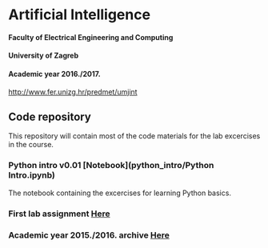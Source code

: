 # Artificial Intelligence
#### Faculty of Electrical Engineering and Computing
#### University of Zagreb
#### Academic year 2016./2017.
http://www.fer.unizg.hr/predmet/umjint

## Code repository
This repository will contain most of the code materials for the lab excercises in the course.

### Python intro v0.01 [Notebook](python_intro/Python Intro.ipynb)
The notebook containing the excercises for learning Python basics.

### First lab assignment [Here](lab1/)

### Academic year 2015./2016. archive [Here](AY2015-16/)
